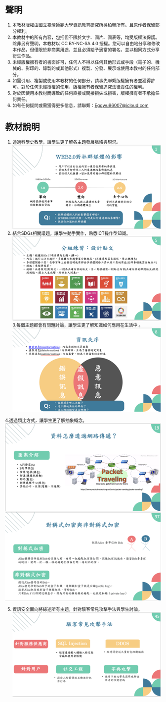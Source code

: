 # 聲明
1. 本教材版權由國立臺灣師範大學資訊教育研究所吳柏翰所有。且原作者保留部分權利。
2. 本教材中的所有內容，包括但不限於文字、圖片、圖表等，均受版權法保護。除非另有聲明，本教材以 CC BY-NC-SA 4.0 授權。您可以自由地分享和修改本作品，但僅限於非商業用途，並且必須給予適當的署名，並以相同方式分享衍生作品。
3. 未經版權擁有者的書面許可，任何人不得以任何其他形式或手段（電子的、機械的、影印的、錄製的或其他形式）複製、分發、展示或使用本教材的任何部分。
4. 如需引用、複製或使用本教材的任何部分，請事先聯繫版權擁有者並獲得許可。對於任何未經授權的使用，版權擁有者保留追究法律責任的權利。
5. 對於因使用本教材而導致的任何直接或間接損失或損害，版權擁有者不承擔任何責任。
6. 如有任何疑問或需獲得更多信息，請聯繫：Eggwu96007@icloud.com


# 教材說明
1. 透過科學史教學，讓學生更了解各主題發展脈絡與現況。
   ![教學史](https://github.com/eggwu96007/DDIMCC/blob/main/教材圖片/截圖%202024-06-10%20上午10.35.06.png)
2. 結合SDGs相關議題，讓學生動手實作，熟悉ICT操作型知識。
   ![SDGs](https://github.com/eggwu96007/DDIMCC/blob/main/教材圖片/截圖%202024-06-10%20上午10.32.32.png)
3.每個主題都會有問題討論，讓學生更了解知識如何應用在生活中 。
![SDGs](https://github.com/eggwu96007/DDIMCC/blob/main/教材圖片/截圖%202024-06-10%20上午10.32.48.png)


4.透過類比方式，讓學生更了解抽象概念。 
![類比1](https://github.com/eggwu96007/DDIMCC/blob/main/教材圖片/截圖%202024-06-10%20上午10.33.35.png)
![類比2](https://github.com/eggwu96007/DDIMCC/blob/main/教材圖片/截圖%202024-06-10%20上午10.34.06.png)

  
5. 資訊安全面向將綜述所有主題，針對駭客常見攻擊手法與學生討論。
![資安](https://github.com/eggwu96007/DDIMCC/blob/main/教材圖片/截圖%202024-06-10%20上午10.34.29.png)

